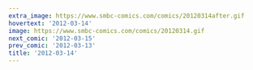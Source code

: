 ```yaml
---
extra_image: https://www.smbc-comics.com/comics/20120314after.gif
hovertext: '2012-03-14'
image: https://www.smbc-comics.com/comics/20120314.gif
next_comic: '2012-03-15'
prev_comic: '2012-03-13'
title: '2012-03-14'
---
```


